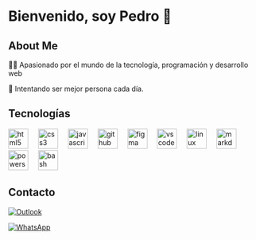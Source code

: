 # Bienvenido, soy Pedro 👋

## About Me

👨‍💻 Apasionado por el mundo de la tecnología, programación y desarrollo web

🌿 Intentando ser mejor persona cada día.


## Tecnologías

<div align="left">
  <img src="https://skillicons.dev/icons?i=html" height="40" alt="html5 logo"  />
  <img width="12" />
  <img src="https://skillicons.dev/icons?i=css" height="40" alt="css3 logo"  />
  <img width="12" />
<!--   <img src="https://skillicons.dev/icons?i=tailwind" height="40" alt="tailwindcss logo"  />
  <img width="12" /> -->
  <img src="https://skillicons.dev/icons?i=js" height="40" alt="javascript logo"  />
  <img width="12" />
<!--   <img src="https://skillicons.dev/icons?i=ts" height="40" alt="typescript logo"  />
  <img width="12" />
  <img src="https://skillicons.dev/icons?i=git" height="40" alt="git logo"  />
  <img width="12" /> -->
  <img src="https://skillicons.dev/icons?i=github" height="40" alt="github logo"  />
  <img width="12" />
<!--   <img src="https://skillicons.dev/icons?i=nodejs" height="40" alt="nodejs logo"  />
  <img width="12" />
  <img src="https://skillicons.dev/icons?i=express" height="40" alt="express logo"  />
  <img width="12" />
  <img src="https://skillicons.dev/icons?i=nestjs" height="40" alt="nestjs logo"  /> -->
<!--   <img width="12" />
  <img src="https://skillicons.dev/icons?i=postgres" height="40" alt="postgresql logo"  />
  <img width="12" />
  <img src="https://skillicons.dev/icons?i=sqlite" height="40" alt="sqlite logo"  />
  <img width="12" />
  <img src="https://skillicons.dev/icons?i=firebase" height="40" alt="firebase logo"  />
  <img width="12" />
  <img src="https://skillicons.dev/icons?i=react" height="40" alt="react logo"  />
  <img width="12" />
  <img src="https://skillicons.dev/icons?i=nextjs" height="40" alt="nextjs logo"  />
  <img width="12" />
  <img src="https://skillicons.dev/icons?i=astro" height="40" alt="astro logo"  />
  <img width="12" />
  <img src="https://skillicons.dev/icons?i=docker" height="40" alt="docker logo"  />
  <img width="12" />
  <img src="https://skillicons.dev/icons?i=cloudflare" height="40" alt="cloudflare logo"  />
  <img width="12" />
  <img src="https://skillicons.dev/icons?i=vercel" height="40" alt="vercel logo"  />
  <img width="12" />
  <img src="https://skillicons.dev/icons?i=gcp" height="40" alt="googlecloud logo"  />
  <img width="12" /> -->
  <img src="https://skillicons.dev/icons?i=figma" height="40" alt="figma logo"  />
  <img width="12" />
  <img src="https://skillicons.dev/icons?i=vscode" height="40" alt="vscode logo"  />
  <img width="12" />
  <img src="https://skillicons.dev/icons?i=linux" height="40" alt="linux logo"  />
  <img width="12" />
  <img src="https://skillicons.dev/icons?i=md" height="40" alt="markdown logo"  />
  <img width="12" />
  <img src="https://skillicons.dev/icons?i=powershell" height="40" alt="powershell logo"  />
  <img width="12" />
  <img src="https://skillicons.dev/icons?i=bash" height="40" alt="bash logo"  />
  <img width="12" />
<!--   <img src="https://skillicons.dev/icons?i=vite" height="40" alt="vite logo"  /> -->
</div>

## Contacto

[![Outlook](https://img.shields.io/badge/peinfantepoma@outlook-Microsoft_Outlook-0078D4?style=for-the-badge&logo=microsoft-outlook&logoColor=white&labelColor=101010)](mailto:peinfantepoma@outlook.com) </br>

[![WhatsApp](https://img.shields.io/badge/+51933759892-WhatsApp-25D366?style=for-the-badge&logo=whatsapp&logoColor=white&labelColor=101010)](https://wa.me/51933759892?text=Hola,%20estoy%20interesado%20en%20tu%20servicio)
